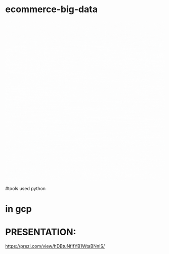 # ecommerce-big-data

![](gcp.gif)


#tools used 
python

# in gcp

# PRESENTATION:

https://prezi.com/view/hDBtuNflfYB1WtaBNniS/
